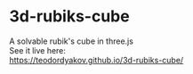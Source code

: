 # 3d-rubiks-cube
A solvable rubik's cube in three.js  
See it live here:  
https://teodordyakov.github.io/3d-rubiks-cube/
